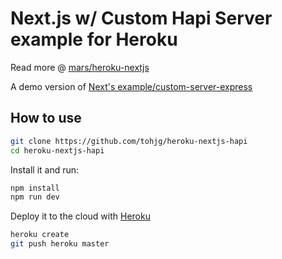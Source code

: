 
# Next.js w/ Custom Hapi Server example for Heroku

Read more @ [mars/heroku-nextjs](https://github.com/mars/heroku-nextjs)

A demo version of [Next's example/custom-server-express](https://github.com/zeit/next.js/tree/master/examples/custom-server-hapi) 


## How to use

```bash
git clone https://github.com/tohjg/heroku-nextjs-hapi
cd heroku-nextjs-hapi
```

Install it and run:

```bash
npm install
npm run dev
```

Deploy it to the cloud with [Heroku](https://www.heroku.com)

```bash
heroku create
git push heroku master
```
